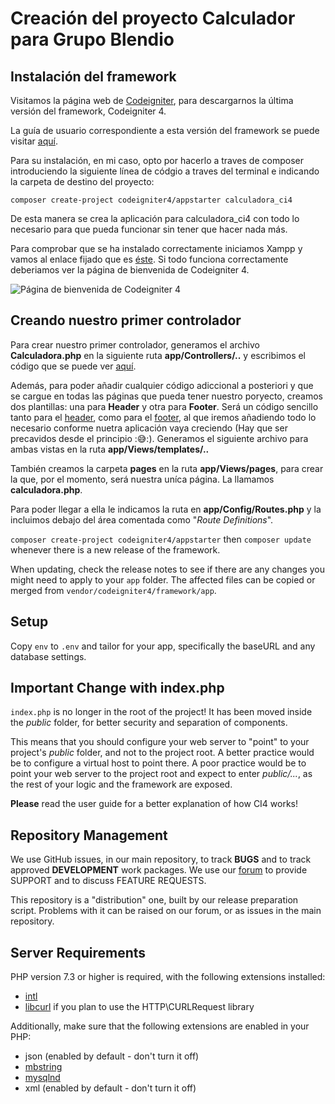 # Creación del proyecto Calculador para Grupo Blendio

## Instalación del framework

Visitamos la página web de [Codeigniter](http://codeigniter.com), para descargarnos la última versión del framework, Codeigniter 4.

La guía de usuario correspondiente a esta versión del framework se puede visitar [aquí](https://codeigniter4.github.io/userguide/).

Para su instalación, en mi caso, opto por hacerlo a traves de composer introduciendo la siguiente línea de códgio a traves del terminal e indicando la carpeta de destino del proyecto:

`composer create-project codeigniter4/appstarter calculadora_ci4`

De esta manera se crea la aplicación para calculadora_ci4 con todo lo necesario para que pueda funcionar sin tener que hacer nada más.

Para comprobar que se ha instalado correctamente iniciamos Xampp y vamos al enlace fijado que es [éste](http://localhost:8080/). Si todo funciona correctamente deberiamos ver la página de bienvenida de Codeigniter 4.

![Página de bienvenida de Codeigniter 4](https://codeigniter.com/user_guide/_images/welcome1.png)

## Creando nuestro primer controlador

Para crear nuestro primer controlador, generamos el archivo **Calculadora.php** en la siguiente ruta **app/Controllers/..** y escribimos el código que se puede ver [aquí](https://github.com/Velismo/calculadora_ci4/blob/master/app/Controllers/Calculadora.php).

Además, para poder añadir cualquier código adiccional a posteriori y que se cargue en todas las páginas que pueda tener nuestro poryecto, creamos dos plantillas: una para **Header** y otra para **Footer**. Será un código sencillo tanto para el [header](https://github.com/Velismo/calculadora_ci4/blob/master/app/Views/templates/header.php), como para el [footer](https://github.com/Velismo/calculadora_ci4/blob/master/app/Views/templates/footer.php), al que iremos añadiendo todo lo necesario conforme nuetra aplicación vaya creciendo (Hay que ser precavidos desde el principio :&#128517;:). Generamos el siguiente archivo para ambas vistas en la ruta **app/Views/templates/..**

También creamos la carpeta **pages** en la ruta **app/Views/pages**, para crear la que, por el momento, será nuestra uníca página. La llamamos **calculadora.php**.

Para poder llegar a ella le indicamos la ruta en **app/Config/Routes.php** y la incluimos debajo del área comentada como "*Route Definitions*".

`composer create-project codeigniter4/appstarter` then `composer update` whenever
there is a new release of the framework.

When updating, check the release notes to see if there are any changes you might need to apply
to your `app` folder. The affected files can be copied or merged from
`vendor/codeigniter4/framework/app`.

## Setup

Copy `env` to `.env` and tailor for your app, specifically the baseURL
and any database settings.

## Important Change with index.php

`index.php` is no longer in the root of the project! It has been moved inside the *public* folder,
for better security and separation of components.

This means that you should configure your web server to "point" to your project's *public* folder, and
not to the project root. A better practice would be to configure a virtual host to point there. A poor practice would be to point your web server to the project root and expect to enter *public/...*, as the rest of your logic and the
framework are exposed.

**Please** read the user guide for a better explanation of how CI4 works!

## Repository Management

We use GitHub issues, in our main repository, to track **BUGS** and to track approved **DEVELOPMENT** work packages.
We use our [forum](http://forum.codeigniter.com) to provide SUPPORT and to discuss
FEATURE REQUESTS.

This repository is a "distribution" one, built by our release preparation script.
Problems with it can be raised on our forum, or as issues in the main repository.

## Server Requirements

PHP version 7.3 or higher is required, with the following extensions installed:

- [intl](http://php.net/manual/en/intl.requirements.php)
- [libcurl](http://php.net/manual/en/curl.requirements.php) if you plan to use the HTTP\CURLRequest library

Additionally, make sure that the following extensions are enabled in your PHP:

- json (enabled by default - don't turn it off)
- [mbstring](http://php.net/manual/en/mbstring.installation.php)
- [mysqlnd](http://php.net/manual/en/mysqlnd.install.php)
- xml (enabled by default - don't turn it off)
